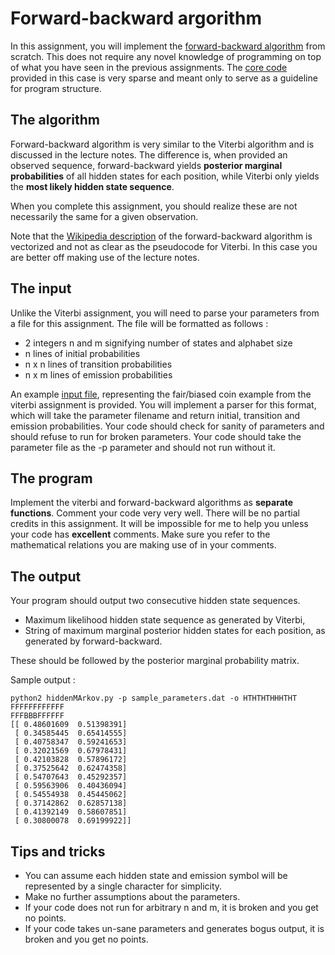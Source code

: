 # Forward-backward argorithm

In this assignment, you will implement the [forward-backward algorithm](https://en.wikipedia.org/wiki/Forward%E2%80%93backward_algorithm) from scratch.
This does not require any novel knowledge of programming on top of what you have seen in the previous assignments.
The [core code](hiddenMarkov.py) provided in this case is very sparse and meant only to serve as a guideline for program structure.

## The algorithm

Forward-backward algorithm is very similar to the Viterbi algorithm and is discussed in the lecture notes.
The difference is, when provided an observed sequence, forward-backward yields **posterior marginal probabilities** of all hidden states for each position, while Viterbi only yields the **most likely hidden state sequence**.

When you complete this assignment, you should realize these are not necessarily the same for a given observation.

Note that the [Wikipedia description](https://en.wikipedia.org/wiki/Forward%E2%80%93backward_algorithm) of the forward-backward algorithm is vectorized and not as clear as the pseudocode for Viterbi. 
In this case you are better off making use of the lecture notes.

## The input

Unlike the Viterbi assignment, you will need to parse your parameters from a file for this assignment.
The file will be formatted as follows :

  * 2 integers n and m signifying number of states and alphabet size
  * n lines of initial probabilities
  * n x n lines of transition probabilities
  * n x m lines of emission probabilities

An example [input file](sample_parameters.dat), representing the fair/biased coin example from the viterbi assignment is provided.
You will implement a parser for this format, which will take the parameter filename and return initial, transition and emission probabilities.
Your code should check for sanity of parameters and should refuse to run for broken parameters.
Your code should take the parameter file as the -p parameter and should not run without it.

## The program

Implement the viterbi and forward-backward algorithms as **separate functions**.
Comment your code very very well.
There will be no partial credits in this assignment.
It will be impossible for me to help you unless your code has **excellent** comments.
Make sure you refer to the mathematical relations you are making use of in your comments.

## The output

Your program should output two consecutive hidden state sequences.

  * Maximum likelihood hidden state sequence as generated by Viterbi,
  * String of maximum marginal posterior hidden states for each position, as generated by forward-backward.

These should be followed by the posterior marginal probability matrix.

Sample output :

```
python2 hiddenMArkov.py -p sample_parameters.dat -o HTHTHTHHHTHT
FFFFFFFFFFFF
FFFBBBFFFFFF
[[ 0.48601609  0.51398391]
 [ 0.34585445  0.65414555]
 [ 0.40758347  0.59241653]
 [ 0.32021569  0.67978431]
 [ 0.42103828  0.57896172]
 [ 0.37525642  0.62474358]
 [ 0.54707643  0.45292357]
 [ 0.59563906  0.40436094]
 [ 0.54554938  0.45445062]
 [ 0.37142862  0.62857138]
 [ 0.41392149  0.58607851]
 [ 0.30800078  0.69199922]]

```

## Tips and tricks

  * You can assume each hidden state and emission symbol will be represented by a single character for simplicity.
  * Make no further assumptions about the parameters.
  * If your code does not run for arbitrary n and m, it is broken and you get no points.
  * If your code takes un-sane parameters and generates bogus output, it is broken and you get no points.

